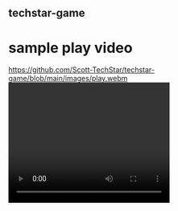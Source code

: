 ## techstar-game

# sample play video
https://github.com/Scott-TechStar/techstar-game/blob/main/images/play.webm
<video width="320" height="240" controls>
  <source src="https://github.com/Scott-TechStar/techstar-game/blob/main/images/play.webm" type="play/webm">
Techstar game preview
</video>
